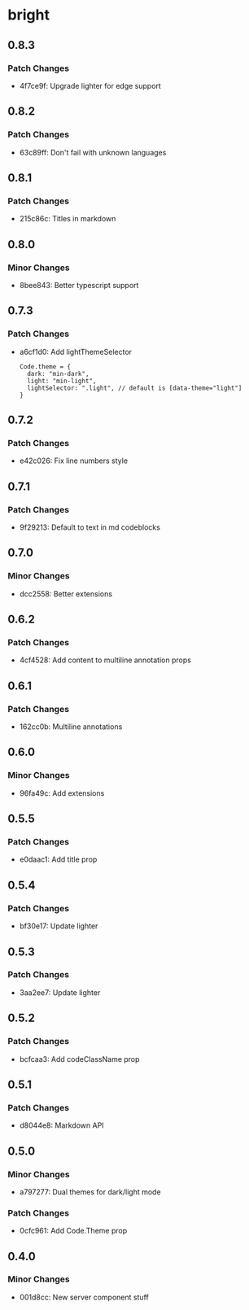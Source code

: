 # bright

## 0.8.3

### Patch Changes

- 4f7ce9f: Upgrade lighter for edge support

## 0.8.2

### Patch Changes

- 63c89ff: Don't fail with unknown languages

## 0.8.1

### Patch Changes

- 215c86c: Titles in markdown

## 0.8.0

### Minor Changes

- 8bee843: Better typescript support

## 0.7.3

### Patch Changes

- a6cf1d0: Add lightThemeSelector

  ```
  Code.theme = {
    dark: "min-dark",
    light: "min-light",
    lightSelector: ".light", // default is [data-theme="light"]
  }
  ```

## 0.7.2

### Patch Changes

- e42c026: Fix line numbers style

## 0.7.1

### Patch Changes

- 9f29213: Default to text in md codeblocks

## 0.7.0

### Minor Changes

- dcc2558: Better extensions

## 0.6.2

### Patch Changes

- 4cf4528: Add content to multiline annotation props

## 0.6.1

### Patch Changes

- 162cc0b: Multiline annotations

## 0.6.0

### Minor Changes

- 96fa49c: Add extensions

## 0.5.5

### Patch Changes

- e0daac1: Add title prop

## 0.5.4

### Patch Changes

- bf30e17: Update lighter

## 0.5.3

### Patch Changes

- 3aa2ee7: Update lighter

## 0.5.2

### Patch Changes

- bcfcaa3: Add codeClassName prop

## 0.5.1

### Patch Changes

- d8044e8: Markdown API

## 0.5.0

### Minor Changes

- a797277: Dual themes for dark/light mode

### Patch Changes

- 0cfc961: Add Code.Theme prop

## 0.4.0

### Minor Changes

- 001d8cc: New server component stuff
